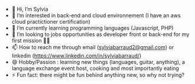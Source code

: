 - 👋 Hi, I’m Sylvia
- 👀 I’m interested in back-end and cloud environnement (I have an aws cloud practictioner certification)
- 🌱 I’m currently learning programming languages (Javascript, PHP)
- 💞️ I’m looking to jobs opportunities as developer front or back-end for my first mission 
👩‍💻
- 📫 How to reach me through email (sylviabarraud2@gmail.com) or linkedin (https://www.linkedin.com/in/sylviabarraud/)
- 😄 Hobby/Passion : learning new things (languages, guitar, anything), a language exchange event host, cooking and most importantly eating
- ⚡ Fun fact: there might be fun behind anything new, so why not trying?

<!---
Sylviatoo/Sylviatoo is a ✨ special ✨ repository because its `README.md` (this file) appears on your GitHub profile.
You can click the Preview link to take a look at your changes.
--->
